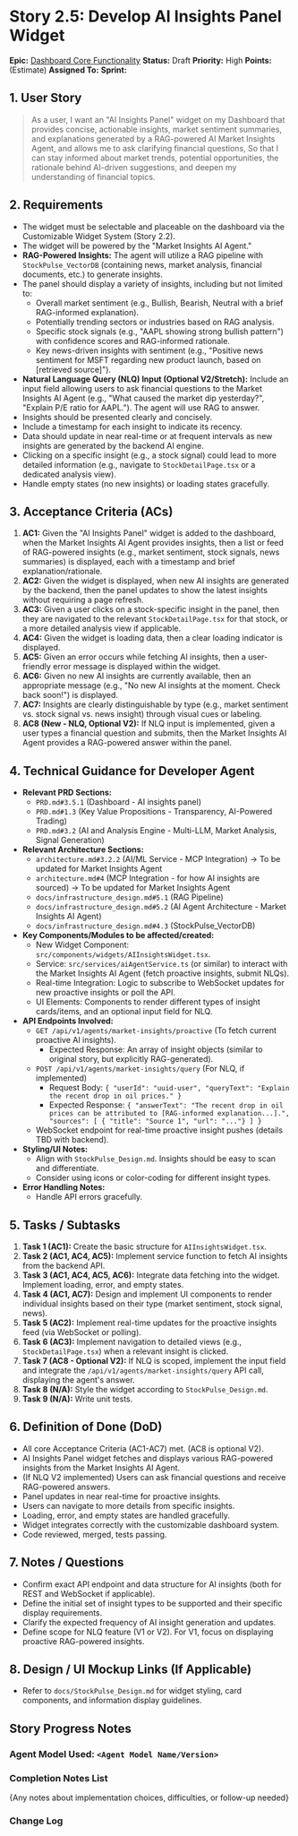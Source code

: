 # Story 2.5: Develop AI Insights Panel Widget

**Epic:** [Dashboard Core Functionality](../epic-2.md)
**Status:** Draft
**Priority:** High
**Points:** (Estimate)
**Assigned To:** 
**Sprint:** 

## 1. User Story

> As a user,
> I want an "AI Insights Panel" widget on my Dashboard that provides concise, actionable insights, market sentiment summaries, and explanations generated by a RAG-powered AI Market Insights Agent, and allows me to ask clarifying financial questions,
> So that I can stay informed about market trends, potential opportunities, the rationale behind AI-driven suggestions, and deepen my understanding of financial topics.

## 2. Requirements

*   The widget must be selectable and placeable on the dashboard via the Customizable Widget System (Story 2.2).
*   The widget will be powered by the "Market Insights AI Agent."
*   **RAG-Powered Insights:** The agent will utilize a RAG pipeline with `StockPulse_VectorDB` (containing news, market analysis, financial documents, etc.) to generate insights.
*   The panel should display a variety of insights, including but not limited to:
    *   Overall market sentiment (e.g., Bullish, Bearish, Neutral with a brief RAG-informed explanation).
    *   Potentially trending sectors or industries based on RAG analysis.
    *   Specific stock signals (e.g., "AAPL showing strong bullish pattern") with confidence scores and RAG-informed rationale.
    *   Key news-driven insights with sentiment (e.g., "Positive news sentiment for MSFT regarding new product launch, based on [retrieved source]").
*   **Natural Language Query (NLQ) Input (Optional V2/Stretch):** Include an input field allowing users to ask financial questions to the Market Insights AI Agent (e.g., "What caused the market dip yesterday?", "Explain P/E ratio for AAPL."). The agent will use RAG to answer.
*   Insights should be presented clearly and concisely.
*   Include a timestamp for each insight to indicate its recency.
*   Data should update in near real-time or at frequent intervals as new insights are generated by the backend AI engine.
*   Clicking on a specific insight (e.g., a stock signal) could lead to more detailed information (e.g., navigate to `StockDetailPage.tsx` or a dedicated analysis view).
*   Handle empty states (no new insights) or loading states gracefully.

## 3. Acceptance Criteria (ACs)

1.  **AC1:** Given the "AI Insights Panel" widget is added to the dashboard, when the Market Insights AI Agent provides insights, then a list or feed of RAG-powered insights (e.g., market sentiment, stock signals, news summaries) is displayed, each with a timestamp and brief explanation/rationale.
2.  **AC2:** Given the widget is displayed, when new AI insights are generated by the backend, then the panel updates to show the latest insights without requiring a page refresh.
3.  **AC3:** Given a user clicks on a stock-specific insight in the panel, then they are navigated to the relevant `StockDetailPage.tsx` for that stock, or a more detailed analysis view if applicable.
4.  **AC4:** Given the widget is loading data, then a clear loading indicator is displayed.
5.  **AC5:** Given an error occurs while fetching AI insights, then a user-friendly error message is displayed within the widget.
6.  **AC6:** Given no new AI insights are currently available, then an appropriate message (e.g., "No new AI insights at the moment. Check back soon!") is displayed.
7.  **AC7:** Insights are clearly distinguishable by type (e.g., market sentiment vs. stock signal vs. news insight) through visual cues or labeling.
8.  **AC8 (New - NLQ, Optional V2):** If NLQ input is implemented, given a user types a financial question and submits, then the Market Insights AI Agent provides a RAG-powered answer within the panel.

## 4. Technical Guidance for Developer Agent

*   **Relevant PRD Sections:**
    *   `PRD.md#3.5.1` (Dashboard - AI insights panel)
    *   `PRD.md#1.3` (Key Value Propositions - Transparency, AI-Powered Trading)
    *   `PRD.md#3.2` (AI and Analysis Engine - Multi-LLM, Market Analysis, Signal Generation)
*   **Relevant Architecture Sections:**
    *   `architecture.md#3.2.2` (AI/ML Service - MCP Integration) -> To be updated for Market Insights Agent
    *   `architecture.md#4` (MCP Integration - for how AI insights are sourced) -> To be updated for Market Insights Agent
    *   `docs/infrastructure_design.md#5.1` (RAG Pipeline)
    *   `docs/infrastructure_design.md#5.2` (AI Agent Architecture - Market Insights AI Agent)
    *   `docs/infrastructure_design.md#4.3` (StockPulse_VectorDB)
*   **Key Components/Modules to be affected/created:**
    *   New Widget Component: `src/components/widgets/AIInsightsWidget.tsx`.
    *   Service: `src/services/aiAgentService.ts` (or similar) to interact with the Market Insights AI Agent (fetch proactive insights, submit NLQs).
    *   Real-time Integration: Logic to subscribe to WebSocket updates for new proactive insights or poll the API.
    *   UI Elements: Components to render different types of insight cards/items, and an optional input field for NLQ.
*   **API Endpoints Involved:**
    *   `GET /api/v1/agents/market-insights/proactive` (To fetch current proactive AI insights).
        *   Expected Response: An array of insight objects (similar to original story, but explicitly RAG-generated).
    *   `POST /api/v1/agents/market-insights/query` (For NLQ, if implemented)
        *   Request Body: `{ "userId": "uuid-user", "queryText": "Explain the recent drop in oil prices." }`
        *   Expected Response: `{ "answerText": "The recent drop in oil prices can be attributed to [RAG-informed explanation...].", "sources": [ { "title": "Source 1", "url": "..."} ] }`
    *   WebSocket endpoint for real-time proactive insight pushes (details TBD with backend).
*   **Styling/UI Notes:**
    *   Align with `StockPulse_Design.md`. Insights should be easy to scan and differentiate.
    *   Consider using icons or color-coding for different insight types.
*   **Error Handling Notes:**
    *   Handle API errors gracefully.

## 5. Tasks / Subtasks

1.  **Task 1 (AC1):** Create the basic structure for `AIInsightsWidget.tsx`.
2.  **Task 2 (AC1, AC4, AC5):** Implement service function to fetch AI insights from the backend API.
3.  **Task 3 (AC1, AC4, AC5, AC6):** Integrate data fetching into the widget. Implement loading, error, and empty states.
4.  **Task 4 (AC1, AC7):** Design and implement UI components to render individual insights based on their type (market sentiment, stock signal, news).
5.  **Task 5 (AC2):** Implement real-time updates for the proactive insights feed (via WebSocket or polling).
6.  **Task 6 (AC3):** Implement navigation to detailed views (e.g., `StockDetailPage.tsx`) when a relevant insight is clicked.
7.  **Task 7 (AC8 - Optional V2):** If NLQ is scoped, implement the input field and integrate the `/api/v1/agents/market-insights/query` API call, displaying the agent's answer.
8.  **Task 8 (N/A):** Style the widget according to `StockPulse_Design.md`.
9.  **Task 9 (N/A):** Write unit tests.

## 6. Definition of Done (DoD)

*   All core Acceptance Criteria (AC1-AC7) met. (AC8 is optional V2).
*   AI Insights Panel widget fetches and displays various RAG-powered insights from the Market Insights AI Agent.
*   (If NLQ V2 implemented) Users can ask financial questions and receive RAG-powered answers.
*   Panel updates in near real-time for proactive insights.
*   Users can navigate to more details from specific insights.
*   Loading, error, and empty states are handled gracefully.
*   Widget integrates correctly with the customizable dashboard system.
*   Code reviewed, merged, tests passing.

## 7. Notes / Questions

*   Confirm exact API endpoint and data structure for AI insights (both for REST and WebSocket if applicable).
*   Define the initial set of insight types to be supported and their specific display requirements.
*   Clarify the expected frequency of AI insight generation and updates.
*   Define scope for NLQ feature (V1 or V2). For V1, focus on displaying proactive RAG-powered insights.

## 8. Design / UI Mockup Links (If Applicable)

*   Refer to `docs/StockPulse_Design.md` for widget styling, card components, and information display guidelines.

## Story Progress Notes

### Agent Model Used: `<Agent Model Name/Version>`

### Completion Notes List

{Any notes about implementation choices, difficulties, or follow-up needed}

### Change Log 